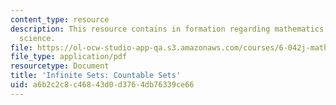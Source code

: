 ```yaml
---
content_type: resource
description: This resource contains in formation regarding mathematics for computer
  science.
file: https://ol-ocw-studio-app-qa.s3.amazonaws.com/courses/6-042j-mathematics-for-computer-science-spring-2015/a6b2c2c8c46843d0d3764db76339ce66_MIT6_042JS16_CountableSets.pdf
file_type: application/pdf
resourcetype: Document
title: 'Infinite Sets: Countable Sets'
uid: a6b2c2c8-c468-43d0-d376-4db76339ce66
---
```

